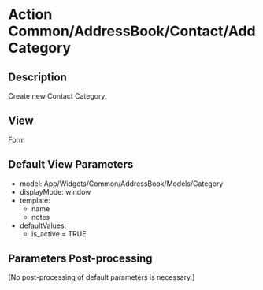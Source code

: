 # Action Common/AddressBook/Contact/AddCategory

## Description

Create new Contact Category.

## View

Form

## Default View Parameters

* model: App/Widgets/Common/AddressBook/Models/Category
* displayMode: window
* template:
  * name
  * notes
* defaultValues:
  * is_active = TRUE

## Parameters Post-processing

[No post-processing of default parameters is necessary.]